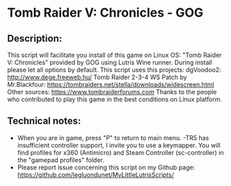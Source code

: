 # Tomb Raider V: Chronicles - GOG

## Description:
This script will facilitate you install of this game on Linux OS:
"Tomb Raider V: Chronicles" provided by GOG using Lutris Wine runner.
During install please let all options by default.
This script uses this projects:
dgVoodoo2: http://www.dege.freeweb.hu/
Tomb Raider 2-3-4 WS Patch by Mr.Blackfour: https://tombraiders.net/stella/downloads/widescreen.html
Other sources: https://www.tombraiderforums.com
Thanks to the people who contributed to play this game in the best conditions on Linux platform.

## Technical notes:
- When you are in game, press "P" to return to main menu.
-TR5 has insufficient controller support, I invite you to use a keymapper. You will find profiles for x360 (Antimicro) and Steam Controller (sc-controller) in the "gamepad profiles" folder.
- Please report issue concerning this script on my Github page:
https://github.com/legluondunet/MyLittleLutrisScripts/
